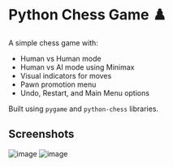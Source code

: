 # Python Chess Game ♟️

A simple chess game with:
- Human vs Human mode
- Human vs AI mode using Minimax
- Visual indicators for moves
- Pawn promotion menu
- Undo, Restart, and Main Menu options

Built using `pygame` and `python-chess` libraries.

## Screenshots
![image](https://github.com/user-attachments/assets/0270506b-e644-49d0-b4b9-6e848d35931f)
![image](https://github.com/user-attachments/assets/3d34e261-3c0f-410b-88eb-19fee1cb854a)

